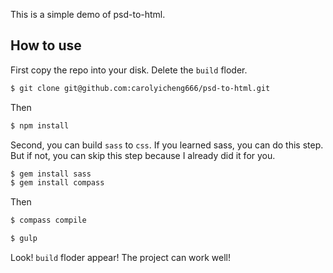 ﻿This is a simple demo of psd-to-html.

## How to use

First copy the repo into your disk. Delete the `build` floder.

```bash
$ git clone git@github.com:carolyicheng666/psd-to-html.git
```

Then 

```bash
$ npm install
```

Second, you can build `sass` to `css`. If you learned sass, you can do this step. But if not, you can skip this step because I already did it for you.

```bash
$ gem install sass
$ gem install compass
```

Then

```bash
$ compass compile
```

```bash
$ gulp
```

Look! `build` floder appear! The project can work well!

